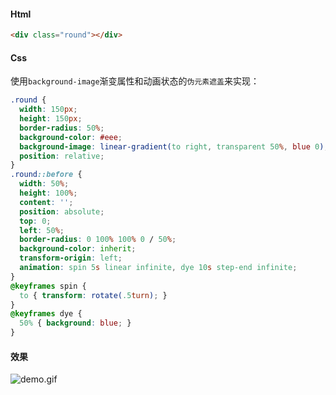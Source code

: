 #### Html  

```html
<div class="round"></div>
```
#### Css
使用`background-image`渐变属性和动画状态的`伪元素遮盖`来实现：    

```css
.round {
  width: 150px;
  height: 150px;
  border-radius: 50%;
  background-color: #eee;
  background-image: linear-gradient(to right, transparent 50%, blue 0);
  position: relative;
}
.round::before {
  width: 50%;
  height: 100%;
  content: '';
  position: absolute;
  top: 0; 
  left: 50%;
  border-radius: 0 100% 100% 0 / 50%;
  background-color: inherit;
  transform-origin: left;
  animation: spin 5s linear infinite, dye 10s step-end infinite;
}
@keyframes spin {
  to { transform: rotate(.5turn); }
}
@keyframes dye {
  50% { background: blue; }
}
```
#### 效果

![demo.gif](https://i.loli.net/2020/10/04/E8CM6WZ1hRv7piy.gif)